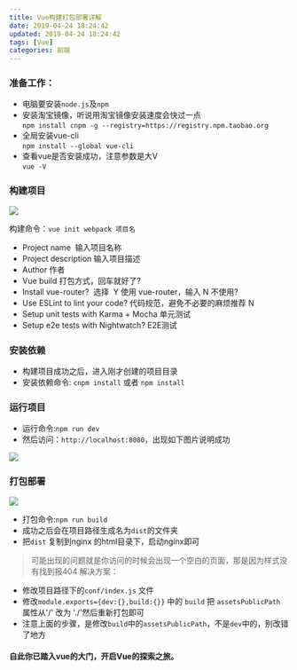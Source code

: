 ```yaml
---
title: Vue构建打包部署详解
date: 2019-04-24 18:24:42
updated: 2019-04-24 18:24:42
tags: [Vue]
categories: 前端
---
```

### 准备工作：
+ 电脑要安装`node.js`及`npm`  
+ 安装淘宝镜像，听说用淘宝镜像安装速度会快过一点  
`npm install cnpm -g --registry=https://registry.npm.taobao.org`
+ 全局安装vue-cli  
`npm install --global vue-cli`
+ 查看vue是否安装成功，注意参数是大V  
`vue -V`

### 构建项目
![](create.png)

构建命令：`vue init webpack 项目名`  
+ Project name  输入项目名称  
+ Project description 输入项目描述  
+ Author 作者   
+ Vue build 打包方式，回车就好了?    
+ Install vue-router?  选择  Y 使用 vue-router，输入 N 不使用?    
+ Use ESLint to lint your code? 代码规范，避免不必要的麻烦推荐 N  
+ Setup unit tests with Karma + Mocha  单元测试  
+ Setup e2e tests with Nightwatch? E2E测试  

### 安装依赖
+ 构建项目成功之后，进入刚才创建的项目目录  
+ 安装依赖命令: `cnpm install` 或者 `npm install`	

### 运行项目
+ 运行命令:`npm run dev`  
+ 然后访问：`http://localhost:8080`，出现如下图片说明成功  

![](view.png)

### 打包部署
![](build.png)
+ 打包命令:`npm run build`  
+ 成功之后会在项目路径生成名为`dist`的文件夹
+ 把`dist` 复制到nginx 的html目录下，启动nginx即可
> 可能出现的问题就是你访问的时候会出现一个空白的页面，那是因为样式没有找到报404
解决方案：
+ 修改项目路径下的`conf/index.js` 文件  
+ 修改`module.exports={dev:{},build:{}}` 中的 `build` 把 `assetsPublicPath` 属性从'/' 改为 './'然后重新打包即可  
+ 注意上面的步骤，是修改`build`中的`assetsPublicPath`，不是`dev`中的，别改错了地方

#### 自此你已踏入vue的大门，开启Vue的探索之旅。
